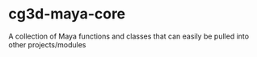 # cg3d-maya-core
A collection of Maya functions and classes that can easily be pulled into other projects/modules

